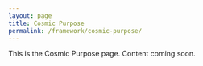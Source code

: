 ```yaml
---
layout: page
title: Cosmic Purpose
permalink: /framework/cosmic-purpose/
---
```


This is the Cosmic Purpose page. Content coming soon.
